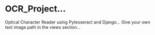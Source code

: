 # OCR_Project...
Optical Character Reader using Pytesseract and Django...
Give your own text image path in the views section...
